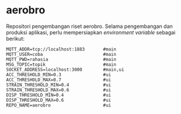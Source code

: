 # aerobro
Repositori pengembangan riset aerobro. Selama pengembangan dan produksi aplikasi, perlu mempersiapkan 
_environment variable_ sebagai berikut:

```
MQTT_ADDR=tcp://localhost:1883       #main
MQTT_USER=coba                       #main
MQTT_PWD=rahasia                     #main
MSG_TOPIC=topik                      #main
SOCKET_ADDRESS=localhost:3000        #main,ui
ACC_THRESHOLD_MIN=0.3                #ui
ACC_THRESHOLD_MAX=0.7                #ui
STRAIN_THRESHOLD_MIN=0.4             #ui
STRAIN_THRESHOLD_MAX=0.6             #ui
DISP_THRESHOLD_MIN=0.4               #ui
DISP_THRESHOLD_MAX=0.6               #ui
REPO_NAME=aerobro                    #ui
```

